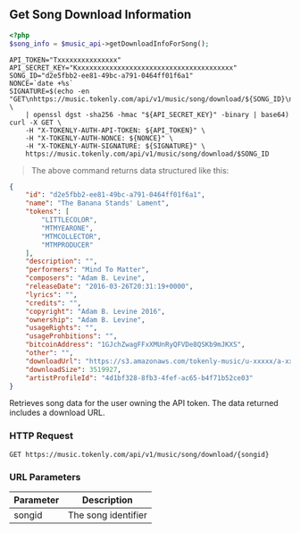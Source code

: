 ## Get Song Download Information


```php
<?php
$song_info = $music_api->getDownloadInfoForSong();
```

```shell
API_TOKEN="Txxxxxxxxxxxxxxx"
API_SECRET_KEY="Kxxxxxxxxxxxxxxxxxxxxxxxxxxxxxxxxxxxxxxx"
SONG_ID="d2e5fbb2-ee81-49bc-a791-0464ff01f6a1"
NONCE=`date +%s`
SIGNATURE=$(echo -en "GET\nhttps://music.tokenly.com/api/v1/music/song/download/${SONG_ID}\n{}\n${API_TOKEN}\n${NONCE}" \
    | openssl dgst -sha256 -hmac "${API_SECRET_KEY}" -binary | base64)
curl -X GET \
    -H "X-TOKENLY-AUTH-API-TOKEN: ${API_TOKEN}" \
    -H "X-TOKENLY-AUTH-NONCE: ${NONCE}" \
    -H "X-TOKENLY-AUTH-SIGNATURE: ${SIGNATURE}" \
    https://music.tokenly.com/api/v1/music/song/download/$SONG_ID
```

> The above command returns data structured like this:

```json
{
    "id": "d2e5fbb2-ee81-49bc-a791-0464ff01f6a1",
    "name": "The Banana Stands' Lament",
    "tokens": [
        "LITTLECOLOR",
        "MTMYEARONE",
        "MTMCOLLECTOR",
        "MTMPRODUCER"
    ],
    "description": "",
    "performers": "Mind To Matter",
    "composers": "Adam B. Levine",
    "releaseDate": "2016-03-26T20:31:19+0000",
    "lyrics": "",
    "credits": "",
    "copyright": "Adam B. Levine 2016",
    "ownership": "Adam B. Levine",
    "usageRights": "",
    "usageProhbitions": "",
    "bitcoinAddress": "1GJchZwagFFxXMUnRyQFVDe8QSKb9mJKXS",
    "other": "",
    "downloadUrl": "https://s3.amazonaws.com/tokenly-music/u-xxxxx/a-xxxxx/s-xxxxx/xxxxx.mp3",
    "downloadSize": 3519927,
    "artistProfileId": "4d1bf328-8fb3-4fef-ac65-b4f71b52ce03"
}
```

Retrieves song data for the user owning the API token.  The data returned includes a download URL.

### HTTP Request

`GET https://music.tokenly.com/api/v1/music/song/download/{songid}`


### URL Parameters

Parameter | Description
--------- | -----------
songid    | The song identifier


